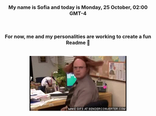 


<div align="center">
<h3 >My name is Sofia and today is Monday, 25 October, 02:00 GMT-4</h3><br>
<h3 >For now, me and my personalities are working to create a fun Readme 👋
</h3><br>
<img src='img/dwight.gif' alt='working...'/>
</div>
